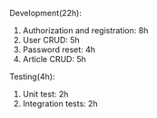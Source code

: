 Development(22h):
1) Authorization and registration: 8h
2) User CRUD: 5h
3) Password reset: 4h
4) Article CRUD: 5h

Testing(4h):
1) Unit test: 2h
2) Integration tests: 2h
